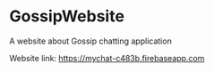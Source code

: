 # GossipWebsite
A website about Gossip chatting application

Website link: https://mychat-c483b.firebaseapp.com
